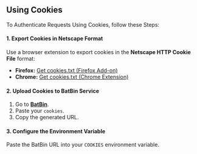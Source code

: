 ## **Using Cookies**

To Authenticate Requests Using Cookies, follow these Steps:

#### **1. Export Cookies in Netscape Format**  
Use a browser extension to export cookies in the **Netscape HTTP Cookie File** format:

- **Firefox:** [Get cookies.txt (Firefox Add-on)](https://addons.mozilla.org/en-US/firefox/addon/cookies-txt/)
- **Chrome:** [Get cookies.txt (Chrome Extension)](https://chromewebstore.google.com/detail/get-cookiestxt-clean/ahmnmhfbokciafffnknlekllgcnafnie)

#### **2. Upload Cookies to BatBin Service**  
1. Go to **[BatBin](https://batbin.me)**.
2. Paste your `cookies`.
3. Copy the generated URL.

#### **3. Configure the Environment Variable**
Paste the BatBin URL into your `COOKIES` environment variable.
